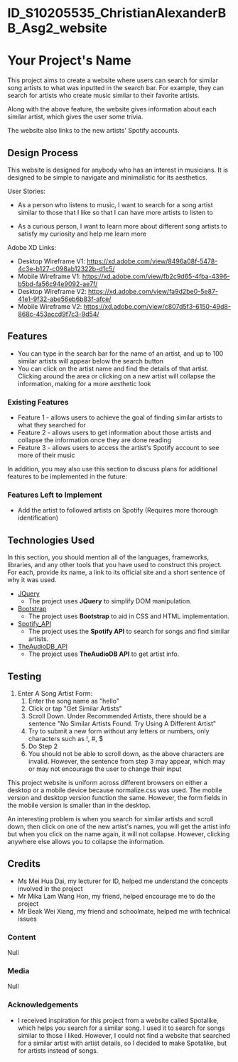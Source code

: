 # ID_S10205535_ChristianAlexanderBB_Asg2_website

# Your Project's Name

This project aims to create a website where users can search for similar song artists to what was inputted in the search bar. For example, they can search for artists who create music similar to their favorite artists.

Along with the above feature, the website gives information about each similar artist, which gives the user some trivia.

The website also links to the new artists' Spotify accounts.
 
## Design Process

This website is designed for anybody who has an interest in musicians. It is designed to be simple to navigate and minimalistic for its aesthetics.

User Stories:
- As a person who listens to music, I want to search for a song artist similar to those that I like so that I can have more artists to listen to

- As a curious person, I want to learn more about different song artists to satisfy my curiosity and help me learn more

Adobe XD Links:
- Desktop Wireframe V1: https://xd.adobe.com/view/8496a08f-5478-4c3e-b127-c098ab12322b-d1c5/
- Mobile Wireframe V1: https://xd.adobe.com/view/fb2c9d65-4fba-4396-b5bd-fa56c94e9092-ae7f/
- Desktop Wireframe V2: https://xd.adobe.com/view/fa9d2be0-5e87-41e1-9f32-abe56eb6b83f-afce/
- Mobile Wireframe V2: https://xd.adobe.com/view/c807d5f3-6150-49d8-868c-453accd9f7c3-9d54/

## Features

- You can type in the search bar for the name of an artist, and up to 100 similar artists will appear below the search button
- You can click on the artist name and find the details of that artist. Clicking around the area or clicking on a new artist will collapse the information, making for a more aesthetic look

### Existing Features

- Feature 1 - allows users to achieve the goal of finding similar artists to what they searched for
- Feature 2 - allows users to get information about those artists and collapse the information once they are done reading
- Feature 3 - allows users to access the artist's Spotify account to see more of their music

In addition, you may also use this section to discuss plans for additional features to be implemented in the future:

### Features Left to Implement

- Add the artist to followed artists on Spotify (Requires more thorough identification)

## Technologies Used

In this section, you should mention all of the languages, frameworks, libraries, and any other tools that you have used to construct this project. For each, provide its name, a link to its official site and a short sentence of why it was used.

- [JQuery](https://jquery.com)
    - The project uses **JQuery** to simplify DOM manipulation.
- [Bootstrap](https://getbootstrap.com/)
    - The project uses **Bootstrap** to aid in CSS and HTML implementation.
- [Spotify_API](https://developer.spotify.com/documentation/web-api/)
    - The project uses the **Spotify API** to search for songs and find similar artists.
- [TheAudioDB_API](https://www.theaudiodb.com/api_guide.php)
    - The project uses **TheAudioDB API** to get artist info.


## Testing

1. Enter A Song Artist Form:
    1. Enter the song name as "hello"
    2. Click or tap "Get Similar Artists" 
    3. Scroll Down. Under Recommended Artists, there should be a sentence "No Similar Artists Found. Try Using A Different Artist"
    4. Try to submit a new form without any letters or numbers, only characters such as !, #, $
    5. Do Step 2
    6. You should not be able to scroll down, as the above characters are invalid. However, the sentence from step 3 may appear, which may or may not encourage the user to change their input

This project website is uniform across different browsers on either a desktop or a mobile device because normalize.css was used. The mobile version and desktop version function the same. However, the form fields in the mobile version is smaller than in the desktop.

An interesting problem is when you search for similar artists and scroll down, then click on one of the new artist's names, you will get the artist info but when you click on the name again, it will not collapse. However, clicking anywhere else allows you to collapse the information.

## Credits

- Ms Mei Hua Dai, my lecturer for ID, helped me understand the concepts involved in the project
- Mr Mika Lam Wang Hon, my friend, helped encourage me to do the project
- Mr Beak Wei Xiang, my friend and schoolmate, helped me with technical issues

### Content
Null

### Media
Null

### Acknowledgements

- I received inspiration for this project from a website called Spotalike, which helps you search for a similar song. I used it to search for songs similar to those I liked. However, I could not find a website that searched for a similar artist with artist details, so I decided to make Spotalike, but for artists instead of songs.